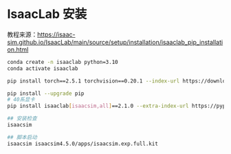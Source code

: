 # IsaacLab 安装 
教程来源：https://isaac-sim.github.io/IsaacLab/main/source/setup/installation/isaaclab_pip_installation.html

```bash
conda create -n isaaclab python=3.10
conda activate isaaclab

pip install torch==2.5.1 torchvision==0.20.1 --index-url https://download.pytorch.org/whl/cu118

pip install --upgrade pip
# 40系显卡
pip install isaaclab[isaacsim,all]==2.1.0 --extra-index-url https://pypi.nvidia.com 

## 安装检查
isaacsim 

## 脚本启动
isaacsim isaacsim4.5.0/apps/isaacsim.exp.full.kit
```